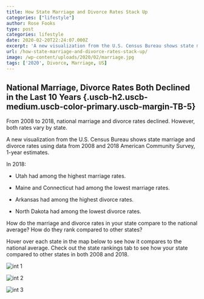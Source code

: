 ```yaml
---
title: How State Marriage and Divorce Rates Stack Up
categories: ["lifestyle"]
author: Rose Fooks
type: post
categories: lifestyle
date: 2020-02-20T22:24:07.000Z
excerpt: 'A new visualization from the U.S. Census Bureau shows state marriage and divorce rates using data from 2008 and 2018 American Community Survey, 1-year estimates.'
url: /how-state-marriage-and-divorce-rates-stack-up/
image: /wp-content/uploads/2020/02/marriage.jpg
tags: ['2020', Divorce, Marriage, US]
---
```


## National Marriage, Divorce Rates Both Declined in the Last 10 Years {.uscb-h2.uscb-medium.uscb-color-primary.uscb-margin-TB-5}

From 2008 to 2018, national marriage and divorce rates declined. However, both rates vary by state.

A new visualization from the U.S. Census Bureau shows state marriage and divorce rates using data from 2008 and 2018 American Community Survey, 1-year estimates.

In 2018:

-   Utah had among the highest marriage rates.

-   Maine and Connecticut had among the lowest marriage rates.

-   Arkansas had among the highest divorce rates.

-   North Dakota had among the lowest divorce rates.

How do the marriage and divorce rates in your state compare to the national average? How do they rank compared to other states?

Hover over each state in the map below to see how it compares to the national average. Check out the state rankings tab to see how your state compared to other states in both 2008 and 2018.

![int 1](/wp-content/uploads/2020/02/int-1.jpg)

![int 2](/wp-content/uploads/2020/02/int-2.jpg)

![int 3](/wp-content/uploads/2020/02/int-3.jpg)
